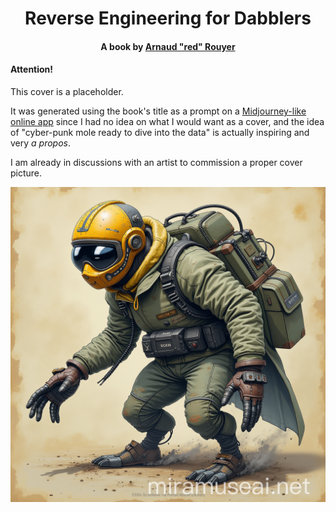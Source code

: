 <h1 style="text-align: center;">Reverse Engineering for Dabblers</h1>
<h4 style="text-align: center;">A book by <a href="mailto:josh.guthrie@gmail.com">Arnaud "red" Rouyer</a></h3>

<div class="warning">
  <h4>Attention!</h4>

  This cover is a placeholder.

  It was generated using the book's title as a prompt on a [Midjourney-like online app](https://miramuseai.net/app?prompt=reverse%20engineering%20for%20dabblers) since I had no idea on what I would want as a cover, and the idea of "cyber-punk mole ready to dive into the data" is actually inspiring and very *a propos*.

  I am already in discussions with an artist to commission a proper cover picture.
</div>

![Temporary Cover](./images/cover.png)
